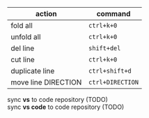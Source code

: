 | action| command|
|---|---|
|fold all | `ctrl+k+0`|
|unfold all | `ctrl+k+0`|
|del line | `shift+del`|
|cut line | `ctrl+k+0`|
|duplicate line | `ctrl+shift+d`|
|move line DIRECTION | `ctrl+DIRECTION`|

sync **vs** to code repository (TODO)  
sync **vs code** to code repository (TODO)